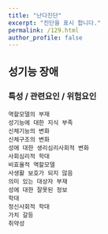 ```yaml
---
title: "난다진단"
excerpt: "진단을 표시 합니다."
permalink: /129.html
author_profile: false
---
```

## 성기능 장애



### 특성 / 관련요인 / 위험요인

>   

    역할모델의 부재
    성기능에 대한 지식 부족
    신체기능의 변화
    신체구조의 변화
    성에 대한 생리심리사회적 변화
    사회심리적 학대
    비효율적 역할모델
    사생활 보호가 되지 않음
    의미 있는 대상자 부재
    성에 대한 잘못된 정보
    학대
    정신사회적 학대
    가치 갈등
    취약성
